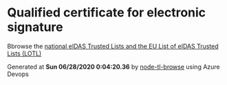 # Qualified certificate for electronic signature 
 Bbrowse the [national eIDAS Trusted Lists and the EU List of eIDAS Trusted Lists (LOTL)](https://webgate.ec.europa.eu/tl-browser/#/) 
 
 
Generated at **Sun 06/28/2020  0:04:20.36** by [node-tl-browse](https://github.com/ymedlop/node-tl-browser) using Azure Devops 
